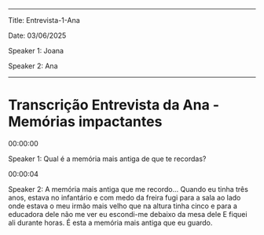 ---

Title: Entrevista-1-Ana

Date: 03/06/2025

Speaker 1: Joana

Speaker 2: Ana

----

# Transcrição Entrevista da Ana - Memórias impactantes

00:00:00 

Speaker 1: Qual é a memória mais antiga de que te recordas? 

00:00:04

Speaker 2: A memória mais antiga que me recordo... Quando 
eu tinha três anos, estava no infantário e com medo da freira fugi para a sala ao lado onde estava 
o meu irmão mais velho que na altura tinha cinco e para a educadora dele não me ver eu escondi-me 
debaixo da mesa dele E fiquei ali durante horas. É esta a memória mais antiga que eu guardo.  
